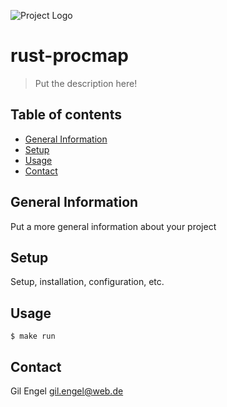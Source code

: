 ![Project Logo](./godot/assets/godot-ferris-128x128.png)

# rust-procmap
> Put the description here!

## Table of contents
* [General Information](#general-information)
* [Setup](#setup)
* [Usage](#usage)
* [Contact](#contact)

## General Information
Put a more general information about your project

## Setup
Setup, installation, configuration, etc.

## Usage
```shell
$ make run
```
## Contact
Gil Engel <gil.engel@web.de>
